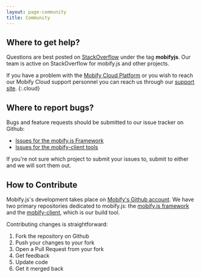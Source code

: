 ```yaml
---
layout: page-community
title: Community
---
```


## Where to get help?

Questions are best posted on [StackOverflow](http://stackoverflow.com/) under the tag **mobifyjs**. Our team is active on StackOverflow for mobify.js and other projects.

If you have a problem with the [Mobify Cloud Platform](https://cloud.mobify.com/) or you wish to reach our Mobify Cloud support personnel you can reach us through our [support site](https://support.mobify.com/).
{:.cloud}

## Where to report bugs?

Bugs and feature requests should be submitted to our issue tracker on Github:

  - [Issues for the mobify.js Framework](https://github.com/mobify/mobifyjs/issues)
  - [Issues for the mobify-client tools](https://github.com/mobify/mobify-client/issues)

If you're not sure which project to submit your issues to, submit to either and we will sort them out.

## How to Contribute

Mobify.js's development takes place on [Mobify's Github account](https://github.com/mobify). We have two primary repositories dedicated to mobify.js: the [mobify.js framework](https://github.com/mobify/mobifyjs) and the [mobify-client](https://github.com/mobify/mobify-client), which is our build tool.

Contributing changes is straightforward:

  1. Fork the repository on Github
  2. Push your changes to your fork
  3. Open a Pull Request from your fork
  4. Get feedback
  5. Update code
  6. Get it merged back


